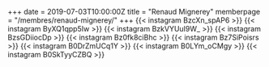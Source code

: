 +++
date = 2019-07-03T10:00:00Z
title = "Renaud Mignerey"
memberpage = "/membres/renaud-mignerey/"
+++
{{< instagram BzcXn_spAP6 >}}
{{< instagram ByXQ1qpp5Iw >}}
{{< instagram BzkVYUuI9W_ >}}
{{< instagram BzsGDiiocDp >}}
{{< instagram Bz0fk8ciBhc >}}
{{< instagram Bz7SiPoisrs >}}
{{< instagram B0DrZmUCq1Y >}}
{{< instagram B0LYm_oCMgy >}}
{{< instagram B0SkTyyCZBQ >}}
